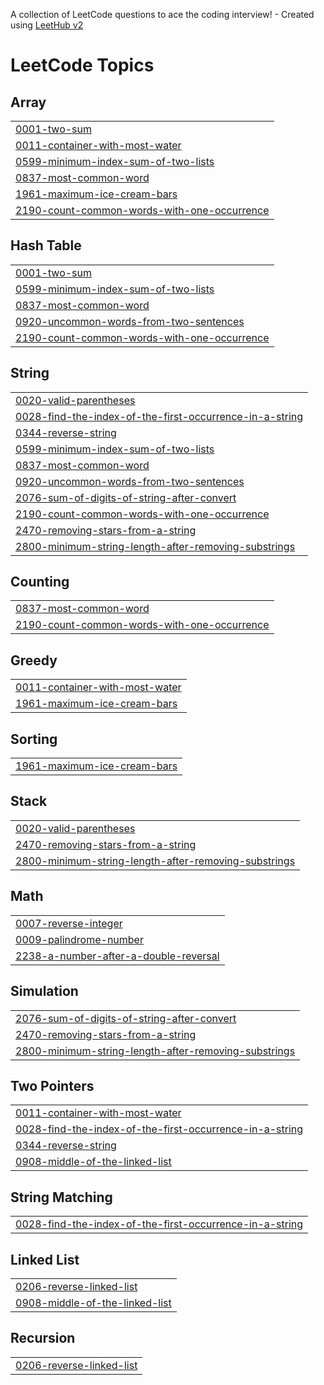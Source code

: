 A collection of LeetCode questions to ace the coding interview! - Created using [LeetHub v2](https://github.com/arunbhardwaj/LeetHub-2.0)
<!---LeetCode Topics Start-->
# LeetCode Topics
## Array
|  |
| ------- |
| [0001-two-sum](https://github.com/tmakude/LeetCode/tree/master/0001-two-sum) |
| [0011-container-with-most-water](https://github.com/tmakude/LeetCode/tree/master/0011-container-with-most-water) |
| [0599-minimum-index-sum-of-two-lists](https://github.com/tmakude/LeetCode/tree/master/0599-minimum-index-sum-of-two-lists) |
| [0837-most-common-word](https://github.com/tmakude/LeetCode/tree/master/0837-most-common-word) |
| [1961-maximum-ice-cream-bars](https://github.com/tmakude/LeetCode/tree/master/1961-maximum-ice-cream-bars) |
| [2190-count-common-words-with-one-occurrence](https://github.com/tmakude/LeetCode/tree/master/2190-count-common-words-with-one-occurrence) |
## Hash Table
|  |
| ------- |
| [0001-two-sum](https://github.com/tmakude/LeetCode/tree/master/0001-two-sum) |
| [0599-minimum-index-sum-of-two-lists](https://github.com/tmakude/LeetCode/tree/master/0599-minimum-index-sum-of-two-lists) |
| [0837-most-common-word](https://github.com/tmakude/LeetCode/tree/master/0837-most-common-word) |
| [0920-uncommon-words-from-two-sentences](https://github.com/tmakude/LeetCode/tree/master/0920-uncommon-words-from-two-sentences) |
| [2190-count-common-words-with-one-occurrence](https://github.com/tmakude/LeetCode/tree/master/2190-count-common-words-with-one-occurrence) |
## String
|  |
| ------- |
| [0020-valid-parentheses](https://github.com/tmakude/LeetCode/tree/master/0020-valid-parentheses) |
| [0028-find-the-index-of-the-first-occurrence-in-a-string](https://github.com/tmakude/LeetCode/tree/master/0028-find-the-index-of-the-first-occurrence-in-a-string) |
| [0344-reverse-string](https://github.com/tmakude/LeetCode/tree/master/0344-reverse-string) |
| [0599-minimum-index-sum-of-two-lists](https://github.com/tmakude/LeetCode/tree/master/0599-minimum-index-sum-of-two-lists) |
| [0837-most-common-word](https://github.com/tmakude/LeetCode/tree/master/0837-most-common-word) |
| [0920-uncommon-words-from-two-sentences](https://github.com/tmakude/LeetCode/tree/master/0920-uncommon-words-from-two-sentences) |
| [2076-sum-of-digits-of-string-after-convert](https://github.com/tmakude/LeetCode/tree/master/2076-sum-of-digits-of-string-after-convert) |
| [2190-count-common-words-with-one-occurrence](https://github.com/tmakude/LeetCode/tree/master/2190-count-common-words-with-one-occurrence) |
| [2470-removing-stars-from-a-string](https://github.com/tmakude/LeetCode/tree/master/2470-removing-stars-from-a-string) |
| [2800-minimum-string-length-after-removing-substrings](https://github.com/tmakude/LeetCode/tree/master/2800-minimum-string-length-after-removing-substrings) |
## Counting
|  |
| ------- |
| [0837-most-common-word](https://github.com/tmakude/LeetCode/tree/master/0837-most-common-word) |
| [2190-count-common-words-with-one-occurrence](https://github.com/tmakude/LeetCode/tree/master/2190-count-common-words-with-one-occurrence) |
## Greedy
|  |
| ------- |
| [0011-container-with-most-water](https://github.com/tmakude/LeetCode/tree/master/0011-container-with-most-water) |
| [1961-maximum-ice-cream-bars](https://github.com/tmakude/LeetCode/tree/master/1961-maximum-ice-cream-bars) |
## Sorting
|  |
| ------- |
| [1961-maximum-ice-cream-bars](https://github.com/tmakude/LeetCode/tree/master/1961-maximum-ice-cream-bars) |
## Stack
|  |
| ------- |
| [0020-valid-parentheses](https://github.com/tmakude/LeetCode/tree/master/0020-valid-parentheses) |
| [2470-removing-stars-from-a-string](https://github.com/tmakude/LeetCode/tree/master/2470-removing-stars-from-a-string) |
| [2800-minimum-string-length-after-removing-substrings](https://github.com/tmakude/LeetCode/tree/master/2800-minimum-string-length-after-removing-substrings) |
## Math
|  |
| ------- |
| [0007-reverse-integer](https://github.com/tmakude/LeetCode/tree/master/0007-reverse-integer) |
| [0009-palindrome-number](https://github.com/tmakude/LeetCode/tree/master/0009-palindrome-number) |
| [2238-a-number-after-a-double-reversal](https://github.com/tmakude/LeetCode/tree/master/2238-a-number-after-a-double-reversal) |
## Simulation
|  |
| ------- |
| [2076-sum-of-digits-of-string-after-convert](https://github.com/tmakude/LeetCode/tree/master/2076-sum-of-digits-of-string-after-convert) |
| [2470-removing-stars-from-a-string](https://github.com/tmakude/LeetCode/tree/master/2470-removing-stars-from-a-string) |
| [2800-minimum-string-length-after-removing-substrings](https://github.com/tmakude/LeetCode/tree/master/2800-minimum-string-length-after-removing-substrings) |
## Two Pointers
|  |
| ------- |
| [0011-container-with-most-water](https://github.com/tmakude/LeetCode/tree/master/0011-container-with-most-water) |
| [0028-find-the-index-of-the-first-occurrence-in-a-string](https://github.com/tmakude/LeetCode/tree/master/0028-find-the-index-of-the-first-occurrence-in-a-string) |
| [0344-reverse-string](https://github.com/tmakude/LeetCode/tree/master/0344-reverse-string) |
| [0908-middle-of-the-linked-list](https://github.com/tmakude/LeetCode/tree/master/0908-middle-of-the-linked-list) |
## String Matching
|  |
| ------- |
| [0028-find-the-index-of-the-first-occurrence-in-a-string](https://github.com/tmakude/LeetCode/tree/master/0028-find-the-index-of-the-first-occurrence-in-a-string) |
## Linked List
|  |
| ------- |
| [0206-reverse-linked-list](https://github.com/tmakude/LeetCode/tree/master/0206-reverse-linked-list) |
| [0908-middle-of-the-linked-list](https://github.com/tmakude/LeetCode/tree/master/0908-middle-of-the-linked-list) |
## Recursion
|  |
| ------- |
| [0206-reverse-linked-list](https://github.com/tmakude/LeetCode/tree/master/0206-reverse-linked-list) |
<!---LeetCode Topics End-->